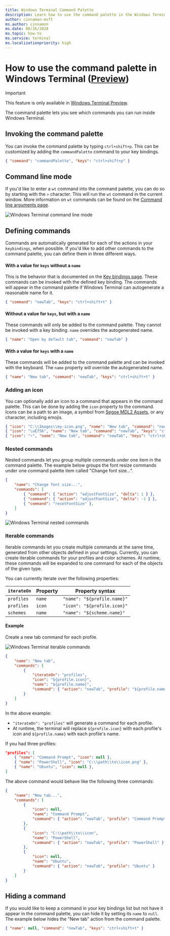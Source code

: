 ```yaml
---
title: Windows Terminal Command Palette
description: Learn how to use the command palette in the Windows Terminal.
author: cinnamon-msft
ms.author: cinnamon
ms.date: 08/26/2020
ms.topic: how-to 
ms.service: terminal
ms.localizationpriority: high
---
```


# How to use the command palette in Windows Terminal ([Preview](https://aka.ms/terminal-preview/))

> [!IMPORTANT]
> This feature is only available in [Windows Terminal Preview](https://aka.ms/terminal-preview/).

The command palette lets you see which commands you can run inside Windows Terminal.

## Invoking the command palette

You can invoke the command palette by typing `ctrl+shift+p`. This can be customized by adding the `commandPalette` command to your key bindings.

```json
{ "command": "commandPalette", "keys": "ctrl+shift+p" }
```

## Command line mode

If you'd like to enter a `wt` command into the command palette, you can do so by starting with the `>` character. This will run the `wt` command in the current window. More information on `wt` commands can be found on the [Command line arguments page](./command-line-arguments.md).

![Windows Terminal command line mode](./images/command-palette-command-line-mode.gif)

## Defining commands

Commands are automatically generated for each of the actions in your `keybindings`, when possible. If you'd like to add other commands to the command palette, you can define them in three different ways.

#### With a value for `keys` without a `name`

This is the behavior that is documented on the [Key bindings page](./customize-settings/key-bindings.md). These commands can be invoked with the defined key binding. The commands will appear in the command palette if Windows Terminal can autogenerate a reasonable name for it.

```json
{ "command": "newTab", "keys": "ctrl+shift+t" }
```

#### Without a value for `keys`, but with a `name`

These commands will only be added to the command palette. They cannot be invoked with a key binding. `name` overrides the autogenerated name.

```json
{ "name": "Open my default tab", "command": "newTab" }
```

#### With a value for `keys` with a `name`

These commands will be added to the command palette and can be invoked with the keyboard. The `name` property will override the autogenerated name.

```json
{ "name": "New tab", "command": "newTab", "keys": "ctrl+shift+t" }
```

### Adding an icon

You can optionally add an icon to a command that appears in the command palette. This can be done by adding the `icon` property to the command. Icons can be a path to an image, a symbol from [Segoe MDL2 Assets](https://docs.microsoft.com/windows/uwp/design/style/segoe-ui-symbol-font), or any character, including emojis.

```json
{ "icon": "C:\\Images\\my-icon.png", "name": "New tab", "command": "newTab", "keys": "ctrl+shift+t" },
{ "icon": "\uE756", "name": "New tab", "command": "newTab", "keys": "ctrl+shift+t" },
{ "icon": "⚡", "name": "New tab", "command": "newTab", "keys": "ctrl+shift+t" }
```

### Nested commands

Nested commands let you group multiple commands under one item in the command palette. The example below groups the font resize commands under one command palette item called "Change font size...".

```json
{
    "name": "Change font size...",
    "commands": [
        { "command": { "action": "adjustFontSize", "delta": 1 } },
        { "command": { "action": "adjustFontSize", "delta": -1 } },
        { "command": "resetFontSize" },
    ]
}
```

![Windows Terminal nested commands](./images/command-palette-nested-commands.gif)

### Iterable commands

Iterable commands let you create multiple commands at the same time, generated from other objects defined in your settings. Currently, you can create iterable commands for your profiles and color schemes. At runtime, these commands will be expanded to one command for each of the objects of the given type.

You can currently iterate over the following properties:

| `iterateOn` | Property | Property syntax |
| ----------- | -------- | --------------- |
| `profiles` | `name` | `"name": "${profile.name}"` |
| `profiles` | `icon` | `"icon": "${profile.icon}"` |
| `schemes` | `name` | `"name": "${scheme.name}"` |

#### Example

Create a new tab command for each profile.

![Windows Terminal iterable commands](./images/command-palette-iterable-commands.gif)

```json
{
    "name": "New tab",
    "commands": [
        {
            "iterateOn": "profiles",
            "icon": "${profile.icon}",
            "name": "${profile.name}",
            "command": { "action": "newTab", "profile": "${profile.name}" }
        }
    ]
}
```

In the above example:

- `"iterateOn": "profiles"` will generate a command for each profile.
- At runtime, the terminal will replace `${profile.icon}` with each profile's icon and `${profile.name}` with each profile's name.

If you had three profiles:

```json
"profiles": [
	{ "name": "Command Prompt", "icon": null },
	{ "name": "PowerShell", "icon": "C:\\path\\to\\icon.png" },
	{ "name": "Ubuntu", "icon": null },
]
```

The above command would behave like the following three commands:

```json
{
    "name": "New tab...",
    "commands": [
        {
            "icon": null,
            "name": "Command Prompt",
            "command": { "action": "newTab", "profile": "Command Prompt" }
        },
        {
            "icon": "C:\\path\\to\\icon",
            "name": "PowerShell",
            "command": { "action": "newTab", "profile": "PowerShell" }
        },
        {
            "icon": null,
            "name": "Ubuntu",
            "command": { "action": "newTab", "profile": "Ubuntu" }
        }
    ]
}
```

## Hiding a command

If you would like to keep a command in your key bindings list but not have it appear in the command palette, you can hide it by setting its `name` to `null`. The example below hides the "New tab" action from the command palette.

```json
{ "name": null, "command": "newTab", "keys": "ctrl+shift+t" }
```
